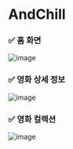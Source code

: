 # AndChill
### ✅ 홈 화면
![image](https://github.com/user-attachments/assets/9da151ff-6c20-451a-9bbf-5bff04aff66f)

### ✅ 영화 상세 정보
![image](https://github.com/user-attachments/assets/ce74a4f2-ee39-48eb-98c2-6ea3f3465366)

### ✅ 영화 컬렉션
![image](https://github.com/user-attachments/assets/a0faa3a0-eaa1-4da4-8c03-27340e2f0c8c)
